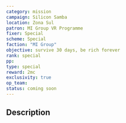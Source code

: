 ```yaml
---
category: mission
campaign: Silicon Samba
location: Zona Sul
patron: MI Group VR Programme
fixer: Special
scheme: Special
faction: "MI Group"
objective: survive 30 days, be rich forever
rank: special
pp: 
type: special
reward: 2mc
exclusivity: true
op_team:
status: coming soon
---
```


## Description

